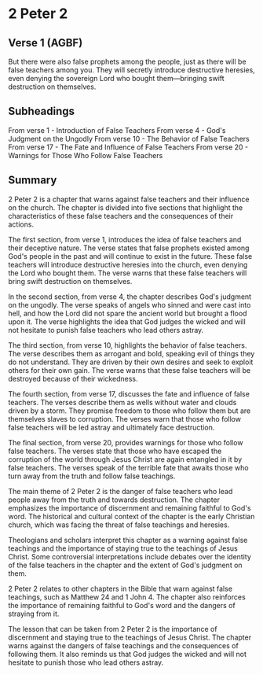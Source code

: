 # 2 Peter 2

## Verse 1 (AGBF)

But there were also false prophets among the people, just as there will be false teachers among you. They will secretly introduce destructive heresies, even denying the sovereign Lord who bought them—bringing swift destruction on themselves.

## Subheadings

From verse 1 - Introduction of False Teachers
From verse 4 - God's Judgment on the Ungodly
From verse 10 - The Behavior of False Teachers
From verse 17 - The Fate and Influence of False Teachers
From verse 20 - Warnings for Those Who Follow False Teachers

## Summary

2 Peter 2 is a chapter that warns against false teachers and their influence on the church. The chapter is divided into five sections that highlight the characteristics of these false teachers and the consequences of their actions.

The first section, from verse 1, introduces the idea of false teachers and their deceptive nature. The verse states that false prophets existed among God's people in the past and will continue to exist in the future. These false teachers will introduce destructive heresies into the church, even denying the Lord who bought them. The verse warns that these false teachers will bring swift destruction on themselves.

In the second section, from verse 4, the chapter describes God's judgment on the ungodly. The verse speaks of angels who sinned and were cast into hell, and how the Lord did not spare the ancient world but brought a flood upon it. The verse highlights the idea that God judges the wicked and will not hesitate to punish false teachers who lead others astray.

The third section, from verse 10, highlights the behavior of false teachers. The verse describes them as arrogant and bold, speaking evil of things they do not understand. They are driven by their own desires and seek to exploit others for their own gain. The verse warns that these false teachers will be destroyed because of their wickedness.

The fourth section, from verse 17, discusses the fate and influence of false teachers. The verses describe them as wells without water and clouds driven by a storm. They promise freedom to those who follow them but are themselves slaves to corruption. The verses warn that those who follow false teachers will be led astray and ultimately face destruction.

The final section, from verse 20, provides warnings for those who follow false teachers. The verses state that those who have escaped the corruption of the world through Jesus Christ are again entangled in it by false teachers. The verses speak of the terrible fate that awaits those who turn away from the truth and follow false teachings.

The main theme of 2 Peter 2 is the danger of false teachers who lead people away from the truth and towards destruction. The chapter emphasizes the importance of discernment and remaining faithful to God's word. The historical and cultural context of the chapter is the early Christian church, which was facing the threat of false teachings and heresies.

Theologians and scholars interpret this chapter as a warning against false teachings and the importance of staying true to the teachings of Jesus Christ. Some controversial interpretations include debates over the identity of the false teachers in the chapter and the extent of God's judgment on them.

2 Peter 2 relates to other chapters in the Bible that warn against false teachings, such as Matthew 24 and 1 John 4. The chapter also reinforces the importance of remaining faithful to God's word and the dangers of straying from it.

The lesson that can be taken from 2 Peter 2 is the importance of discernment and staying true to the teachings of Jesus Christ. The chapter warns against the dangers of false teachings and the consequences of following them. It also reminds us that God judges the wicked and will not hesitate to punish those who lead others astray.
